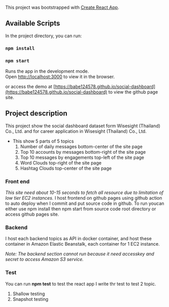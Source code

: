 This project was bootstrapped with [Create React App](https://github.com/facebook/create-react-app).

## Available Scripts

In the project directory, you can run:
### `npm install`
### `npm start`

Runs the app in the development mode.<br />
Open [http://localhost:3000](http://localhost:3000) to view it in the browser.<br />

or access the demo at [https://babe124578.github.io/social-dashboard](https://babe124578.github.io/social-dashboard) to view the github page site.

## Project description

This project show the social dashboard dataset form Wisesight (Thailand) Co., Ltd. and for career application in Wisesight (Thailand) Co., Ltd.<br />

* This show 5 parts of 5 topics
    1. Number of daily messages         bottom-center of the site page
    2. Top 10 accounts by messages      bottom-right of the site page
    3. Top 10 messages by engagements   top-left of the site page
    4. Word Clouds                      top-right of the site page
    5. Hashtag Clouds                   top-center of the site page

### Front end
*This site need about 10-15 seconds to fetch all resource due to limitation of low tier EC2 instances.*
I host frontend on github pages using github action to auto deploy when I commit and put source code in github.
To run youcan either use npm install then npm start from source code root directory or access github pages site.

### Backend
I host each backend topics as API in docker container, and host these container in Amazon Elastic Beanstalk, each container for 1 EC2 instance.

*Note: The backend section cannot run because it need accesskey and secret to access Amazon S3 service.*

### Test
You can run **npm test** to test the react app
I write thr test to test 2 topic.
1. Shallow testing
2. Snapshot testing